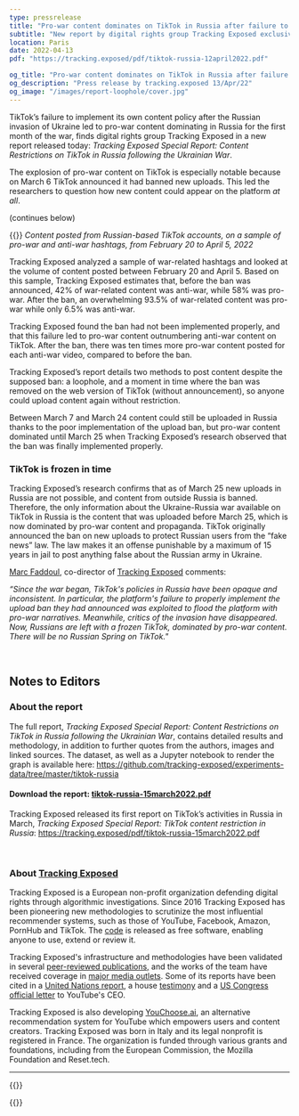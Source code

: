 ```yaml
---
type: pressrelease
title: "Pro-war content dominates on TikTok in Russia after failure to implement its own policy"
subtitle: "New report by digital rights group Tracking Exposed exclusively reveals how pro-war content on TikTok exploded - while anti-war content dropped dramatically - at a critical time in the Ukraine-Russia war."
location: Paris
date: 2022-04-13
pdf: "https://tracking.exposed/pdf/tiktok-russia-12april2022.pdf"

og_title: "Pro-war content dominates on TikTok in Russia after failure to implement its own policy"
og_description: "Press release by tracking.exposed 13/Apr/22"
og_image: "/images/report-loophole/cover.jpg"
---
```


TikTok’s failure to implement its own content policy after the Russian invasion of Ukraine led to pro-war content dominating in Russia for the first month of the war, finds digital rights group Tracking Exposed in a new report released today: _Tracking Exposed Special Report: 
Content Restrictions on TikTok in Russia following the Ukrainian War_.

The explosion of pro-war content on TikTok is especially notable because on March 6 TikTok announced it had banned new uploads. This led the researchers to question how new content could appear on the platform _at all_. 

(continues below)

{{<PR-img href="/images/report-loophole/loophole.png">}}
_Content posted from Russian-based TikTok accounts, on a sample of pro-war and anti-war hashtags, from February 20 to April 5, 2022_

Tracking Exposed analyzed a sample of war-related hashtags and looked at the volume of content posted between February 20 and April 5. Based on this sample, Tracking Exposed estimates that, before the ban was announced, 42% of war-related content was anti-war, while 58% was pro-war. After the ban, an overwhelming 93.5% of war-related content was pro-war while only 6.5% was anti-war.

Tracking Exposed found the ban had not been implemented properly, and that this failure led to pro-war content outnumbering anti-war content on TikTok. After the ban, there was ten times more pro-war content posted for each anti-war video, compared to before the ban.

Tracking Exposed’s report details two methods to post content despite the supposed ban: a loophole, and a moment in time where the ban was removed on the web version of TikTok (without announcement), so anyone could upload content again without restriction.

Between March 7 and March 24 content could still be uploaded in Russia thanks to the poor implementation of the upload ban, but pro-war content dominated until March 25 when Tracking Exposed’s research observed that the ban was finally implemented properly.

### TikTok is frozen in time 

Tracking Exposed’s research confirms that as of March 25 new uploads in Russia are not possible, and content from outside Russia is banned. Therefore, the only information about the Ukraine-Russia war available on TikTok in Russia is the content that was uploaded before March 25, which is now dominated by pro-war content and propaganda.
TikTok originally announced the ban on new uploads to protect Russian users from the “fake news” law. The law makes it an offense punishable by a maximum of 15 years in jail to post anything false about the Russian army in Ukraine. 

[Marc Faddoul](https://twitter.com/MarcFaddoul), co-director of [Tracking Exposed](https://twitter.com/trackingexposed) comments:

_“Since the war began, TikTok's policies in Russia have been opaque and inconsistent. In particular, the platform's failure to properly implement the upload ban they had announced was exploited to flood the platform with pro-war narratives. Meanwhile, critics of the invasion have disappeared. Now, Russians are left with a frozen TikTok, dominated by pro-war content. There will be no Russian Spring on TikTok."_

<br>

## Notes to Editors

### About the report

The full report, _Tracking Exposed Special Report: 
Content Restrictions on TikTok in Russia following the Ukrainian War_, contains detailed results and methodology, in addition to further quotes from the authors, images and linked sources. The dataset, as well as a Jupyter notebook to render the graph is available here:
https://github.com/tracking-exposed/experiments-data/tree/master/tiktok-russia


#### Download the report: [tiktok-russia-15march2022.pdf](/pdf/tiktok-russia-12april2022.pdf)

Tracking Exposed released its first report on TikTok’s activities in Russia in March, _Tracking Exposed Special Report: TikTok content restriction in Russia_: https://tracking.exposed/pdf/tiktok-russia-15march2022.pdf

<br>

### About [Tracking Exposed](https://tracking.exposed/)

Tracking Exposed is a European non-profit organization defending digital rights through algorithmic investigations.
Since 2016 Tracking Exposed has been pioneering new methodologies to scrutinize the most influential recommender systems, such as those of YouTube, Facebook, Amazon, PornHub and TikTok. The [code](https://github.com/tracking-exposed) is released as free software, enabling anyone to use, extend or review it. 

Tracking Exposed's infrastructure and methodologies have been validated in several [peer-reviewed publications,](https://tracking.exposed/publications/) and the works of the team have received coverage in [major media outlets](http://www.marcfaddoul.com/#in-the-news). Some of its reports have been cited in a [United Nations report](https://undocs.org/pdf?symbol=en/A/73/348), a house [testimony](https://www.ischool.berkeley.edu/news/2020/hany-farid-how-disinformation-dividing-nation) and a [US Congress official letter](https://malinowski.house.gov/sites/malinowski.house.gov/files/Letter%20to%20YouTube%20--%20Malinowski_Eshoo_final_0.pdf) to YouTube's CEO.

Tracking Exposed is also developing [YouChoose.ai](https://youchoose.ai/), an alternative recommendation system for YouTube which empowers users and content creators. Tracking Exposed was born in Italy and its legal nonprofit is registered in France. The organization is funded through various grants and foundations, including from the European Commission, the Mozilla Foundation and Reset.tech.

--- 


{{<subscribe-newsletter reason="press--list">}}


{{<contacts>}}
